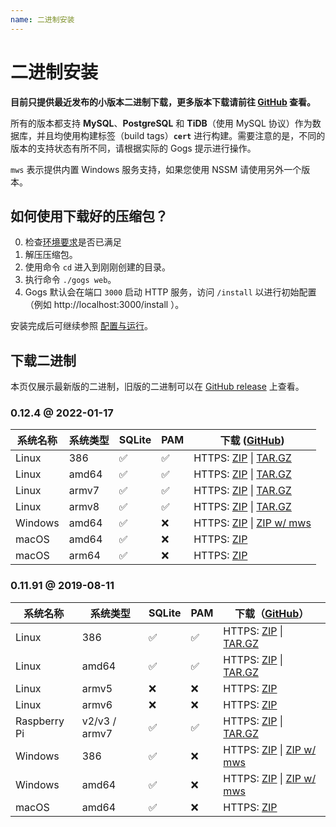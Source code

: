 ```yaml
---
name: 二进制安装
---
```


# 二进制安装

**目前只提供最近发布的小版本二进制下载，更多版本下载请前往 [GitHub](https://github.com/gogs/gogs/releases) 查看。**

所有的版本都支持 **MySQL**、**PostgreSQL** 和 **TiDB**（使用 MySQL 协议）作为数据库，并且均使用构建标签（build tags）**`cert`** 进行构建。需要注意的是，不同的版本的支持状态有所不同，请根据实际的 Gogs 提示进行操作。

`mws` 表示提供内置 Windows 服务支持，如果您使用 NSSM 请使用另外一个版本。

## 如何使用下载好的压缩包？

0. 检查[环境要求](/docs/installation)是否已满足
1. 解压压缩包。
2. 使用命令 `cd` 进入到刚刚创建的目录。
3. 执行命令 `./gogs web`。
4. Gogs 默认会在端口 `3000` 启动 HTTP 服务，访问 `/install` 以进行初始配置（例如 http://localhost:3000/install ）。

安装完成后可继续参照 [配置与运行](configuration_and_run.html)。

## 下载二进制

本页仅展示最新版的二进制，旧版的二进制可以在 [GitHub release](https://github.com/gogs/gogs/releases) 上查看。

### 0.12.4 @ 2022-01-17

|系统名称|系统类型|SQLite|PAM|下载 ([GitHub](https://github.com/gogs/gogs/releases/tag/v0.12.4))|
|------|----|------|---|--------|
|Linux|386|✅|✅|HTTPS: [ZIP](https://dl.gogs.io/0.12.4/gogs_0.12.4_linux_386.zip) \| [TAR.GZ](https://dl.gogs.io/0.12.4/gogs_0.12.4_linux_386.tar.gz)|
|Linux|amd64|✅|✅|HTTPS: [ZIP](https://dl.gogs.io/0.12.4/gogs_0.12.4_linux_amd64.zip) \| [TAR.GZ](https://dl.gogs.io/0.12.4/gogs_0.12.4_linux_amd64.tar.gz)|
|Linux|armv7|✅|✅|HTTPS: [ZIP](https://dl.gogs.io/0.12.4/gogs_0.12.4_linux_armv7.zip) \| [TAR.GZ](https://dl.gogs.io/0.12.4/gogs_0.12.4_linux_armv7.tar.gz)|
|Linux|armv8|✅|✅|HTTPS: [ZIP](https://dl.gogs.io/0.12.4/gogs_0.12.4_linux_armv8.zip) \| [TAR.GZ](https://dl.gogs.io/0.12.4/gogs_0.12.4_linux_armv8.tar.gz)|
|Windows|amd64|✅|❌|HTTPS: [ZIP](https://dl.gogs.io/0.12.4/gogs_0.12.4_windows_amd64.zip) \| [ZIP w/ mws](https://dl.gogs.io/0.12.4/gogs_0.12.4_windows_amd64_mws.zip)|
|macOS|amd64|✅|❌|HTTPS: [ZIP](https://dl.gogs.io/0.12.4/gogs_0.12.4_darwin_amd64.zip)|
|macOS|arm64|✅|❌|HTTPS: [ZIP](https://dl.gogs.io/0.12.4/gogs_0.12.4_darwin_arm64.zip)|

### 0.11.91 @ 2019-08-11

|系统名称|系统类型|SQLite|PAM|下载（[GitHub](https://github.com/gogs/gogs/releases/tag/v0.11.91)）|
|------|----|------|---|--------|
|Linux|386|✅|✅|HTTPS: [ZIP](https://dl.gogs.io/0.11.91/gogs_0.11.91_linux_386.zip) \| [TAR.GZ](https://dl.gogs.io/0.11.91/gogs_0.11.91_linux_386.tar.gz)|
|Linux|amd64|✅|✅|HTTPS: [ZIP](https://dl.gogs.io/0.11.91/gogs_0.11.91_linux_amd64.zip) \| [TAR.GZ](https://dl.gogs.io/0.11.91/gogs_0.11.91_linux_amd64.tar.gz)|
|Linux|armv5|❌|❌|HTTPS: [ZIP](https://dl.gogs.io/0.11.91/gogs_0.11.91_linux_armv5.zip)|
|Linux|armv6|❌|❌|HTTPS: [ZIP](https://dl.gogs.io/0.11.91/gogs_0.11.91_linux_armv6.zip)|
|Raspberry Pi|v2/v3 / armv7|✅|✅|HTTPS: [ZIP](https://dl.gogs.io/0.11.91/gogs_0.11.91_raspi_armv7.zip) \| [TAR.GZ](https://dl.gogs.io/0.11.91/gogs_0.11.91_raspi_armv7.tar.gz)|
|Windows|386|✅|❌|HTTPS: [ZIP](https://dl.gogs.io/0.11.91/gogs_0.11.91_windows_386.zip) \| [ZIP w/ mws](https://dl.gogs.io/0.11.91/gogs_0.11.91_windows_386_mws.zip)|
|Windows|amd64|✅|❌|HTTPS: [ZIP](https://dl.gogs.io/0.11.91/gogs_0.11.91_windows_amd64.zip) \| [ZIP w/ mws](https://dl.gogs.io/0.11.91/gogs_0.11.91_windows_amd64_mws.zip)|
|macOS|amd64|✅|❌|HTTPS: [ZIP](https://dl.gogs.io/0.11.91/gogs_0.11.91_darwin_amd64.zip)|
